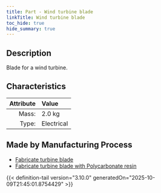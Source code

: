 ```yaml
---
title: Part - Wind turbine blade
linkTitle: Wind turbine blade
toc_hide: true
hide_summary: true
---
```

<!-- This is generated by the MarsSim HelpGenertor, do not edit. -->

## Description
Blade for a wind turbine.

## Characteristics

| Attribute      | Value |
|--------:|:------|
|Mass:|2.0 kg|
|Type:|Electrical|

## Made by Manufacturing Process

- [Fabricate turbine blade](/docs/definitions/process/fabricate-turbine-blade)
- [Fabricate turbine blade with Polycarbonate resin](/docs/definitions/process/fabricate-turbine-blade-with-polycarbonate-resin)




{{< definition-tail version="3.10.0" generatedOn="2025-10-09T21:45:01.8754429" >}}



